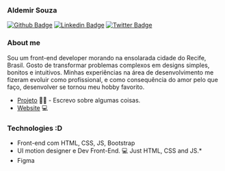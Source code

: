 <!--
**aldemirsouza/aldemirsouza** is a ✨ _special_ ✨ repository because its `README.md` (this file) appears on your GitHub profile.
-->

### Aldemir Souza

[![Github Badge](https://img.shields.io/badge/-Github-000?style=flat-square&logo=Github&logoColor=white&link=https://github.com/aldemirsouza)](https://github.com/aldemirsouza)
[![Linkedin Badge](https://img.shields.io/badge/-LinkedIn-blue?style=flat-square&logo=Linkedin&logoColor=white&link=https://www.linkedin.com/in/aldemirsouza/)](https://www.linkedin.com/in/fagnerpsantos/)
[![Twitter Badge](https://img.shields.io/badge/-Twitter-1ca0f1?style=flat-square&labelColor=1ca0f1&logo=twitter&logoColor=white&link=https://twitter.com/aldemmir17b)](https://twitter.com/aldemmir17b)

### About me
Sou um front-end developer morando na ensolarada cidade do Recife, Brasil. Gosto de transformar problemas complexos em designs simples, bonitos e intuitivos. Minhas experiências na área de desenvolvimento me fizeram evoluir como profissional, e como consequência do amor pelo que faço, desenvolver se tornou meu hobby favorito.

- [Projeto](https://www.pointdodesign.com.br/) ✍🏼 - Escrevo sobre algumas coisas.
- [Website](https://aldemirsouza.github.io/portfolio/) 💻

### Technologies :D

* Front-end com HTML, CSS, JS, Bootstrap
* UI motion designer e Dev Front-End. 💻 Just HTML, CSS and JS.*
* Figma
